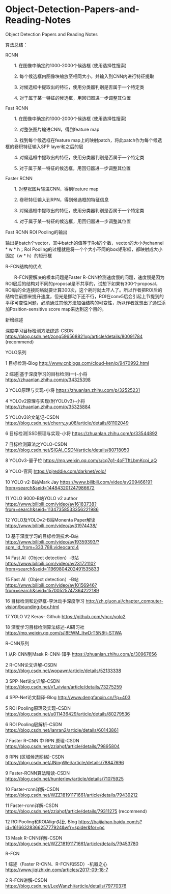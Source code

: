 # Object-Detection-Papers-and-Reading-Notes
Object Detection Papers and Reading Notes

算法总结：

RCNN 

　　1. 在图像中确定约1000-2000个候选框 (使用选择性搜索) 
  
　　2. 每个候选框内图像块缩放至相同大小，并输入到CNN内进行特征提取 
  
　　3. 对候选框中提取出的特征，使用分类器判别是否属于一个特定类 
  
　　4. 对于属于某一特征的候选框，用回归器进一步调整其位置 
  
Fast RCNN 

　　1. 在图像中确定约1000-2000个候选框 (使用选择性搜索) 
  
　　2. 对整张图片输进CNN，得到feature map 
  
　　3. 找到每个候选框在feature map上的映射patch，将此patch作为每个候选框的卷积特征输入SPP layer和之后的层 
  
　　4. 对候选框中提取出的特征，使用分类器判别是否属于一个特定类 
  
　　5. 对于属于某一特征的候选框，用回归器进一步调整其位置 
  
Faster RCNN 

　　1. 对整张图片输进CNN，得到feature map 
  
　　2. 卷积特征输入到RPN，得到候选框的特征信息 
  
　　3. 对候选框中提取出的特征，使用分类器判别是否属于一个特定类 
  
　　4. 对于属于某一特征的候选框，用回归器进一步调整其位置


Fast RCNN  ROI Pooling的输出

输出是batch个vector，其中batch的值等于RoI的个数，vector的大小为channel * w * h；RoI Pooling的过程就是将一个个大小不同的box矩形框，都映射成大小固定（w * h）的矩形框


R-FCN结构的优点

　　R-FCN要解决的根本问题是Faster R-CNN检测速度慢的问题，速度慢是因为ROI层后的结构对不同的proposal是不共享的，试想下如果有300个proposal，ROI后的全连接网络就要计算300次，这个耗时就太吓人了。所以作者把ROI后的结构往前挪来提升速度，但光是挪动下还不行，ROI在conv5后会引起上节提到的平移可变性问题，必须通过其他方法加强结构的可变性，所以作者就想出了通过添加Position-sensitive score map来达到这个目的。 




新增综述

深度学习目标检测方法综述-CSDN    https://blog.csdn.net/zong596568821xp/article/details/80091784  (recommend)


YOLO系列	

		
1	目标检测-Blog	http://www.cnblogs.com/cloud-ken/p/9470992.html

2	综述|基于深度学习的目标检测(一)-小将	https://zhuanlan.zhihu.com/p/34325398

3	YOLO原理与实现-小将	https://zhuanlan.zhihu.com/p/32525231

4	YOLOv2原理与实现(附YOLOv3)-小将	https://zhuanlan.zhihu.com/p/35325884

5	YOLOv3论文笔记-CSDN	https://blog.csdn.net/cherry_yu08/article/details/81102049

6	目标检测|SSD原理与实现-小将	https://zhuanlan.zhihu.com/p/33544892

7	目标检测算法之YOLO-CSDN	https://blog.csdn.net/SIGAI_CSDN/article/details/80718050

8	YOLOv3-量子位	https://mp.weixin.qq.com/s/cq7g1-4oFTftLbmKcpi_aQ

9	YOLO-官网	https://pjreddie.com/darknet/yolo/

10	YOLO v2-B站Mark Jay	https://www.bilibili.com/video/av20946619?from=search&seid=144843201247986672

11	YOLO 9000-B站YOLO v2 author	https://www.bilibili.com/video/av16183738?from=search&seid=11347358533356221986

12	YOLO及YOLOv2-B站Monenta Paper解读	https://www.bilibili.com/video/av31974438/

13	基于深度学习的目标检测技术-B站	https://www.bilibili.com/video/av19359393/?spm_id_from=333.788.videocard.4

14	Fast AI（Object detection）-B站	https://www.bilibili.com/video/av23172110?from=search&seid=11969804202491535833

15	Fast AI（Object detection）-B站	https://www.bilibili.com/video/av10156946?from=search&seid=15700525747364222189

16	目标检测和边界框-李沐动手深度学习	http://zh.gluon.ai/chapter_computer-vision/bounding-box.html

17	YOLO V2 Keras- Github	https://github.com/yhcc/yolo2

18	深度学习目标检测算法综述-AI研习社	https://mp.weixin.qq.com/s/l8EWM_ItwDrT5N8tj-STWA






R-CNN系列	

		
1	从R-CNN到Mask R-CNN-知乎	https://zhuanlan.zhihu.com/p/30967656

2	R-CNN论文详解-CSDN	https://blog.csdn.net/wopawn/article/details/52133338

3	SPP-Net论文详解-CSDN	https://blog.csdn.net/v1_vivian/article/details/73275259

4	SPP-Net论文翻译-Blog	http://www.dengfanxin.cn/?p=403

5	ROI Pooling原理及实现-CSDN	https://blog.csdn.net/u011436429/article/details/80279536

6	ROI Pooling层解析-CSDN	https://blog.csdn.net/lanran2/article/details/60143861

7	Faster R-CNN 中 RPN 原理-CSDN	https://blog.csdn.net/zziahgf/article/details/79895804

8	 RPN (区域候选网络)-CSDN	https://blog.csdn.net/JNingWei/article/details/78847696

9	Faster-RCNN算法精读-CSDN	https://blog.csdn.net/hunterlew/article/details/71075925

10      Faster-rcnn详解-CSDN     https://blog.csdn.net/WZZ18191171661/article/details/79439212

11      Faster-rcnn详解-CSDN     https://blog.csdn.net/zziahgf/article/details/79311275  (recommend)

12	ROIPooling和ROIAlign对比-Blog	https://baijiahao.baidu.com/s?id=1616632836625777924&wfr=spider&for=pc

13	Mask R-CNN详解-CSDN	https://blog.csdn.net/WZZ18191171661/article/details/79453780

R-FCN

1       综述（Faster R-CNN、R-FCN和SSD）-机器之心        https://www.jiqizhixin.com/articles/2017-09-18-7

2       R-FCN讲解-CSDN      https://blog.csdn.net/LeeWanzhi/article/details/79770376

